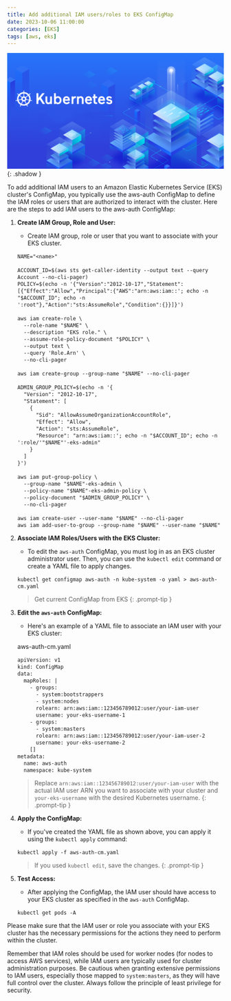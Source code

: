 ```yaml
---
title: Add additional IAM users/roles to EKS ConfigMap
date: 2023-10-06 11:00:00
categories: [EKS]
tags: [aws, eks]
---
```

<script defer data-domain="senad-d.github.io" src="https://plus.seki.ink/js/script.js"></script>
![](https://github.com/senad-d/senad-d.github.io/blob/main/_media/images/kubernetes-banner.png?raw=true){: .shadow }

To add additional IAM users to an Amazon Elastic Kubernetes Service (EKS) cluster's ConfigMap, you typically use the aws-auth ConfigMap to define the IAM roles or users that are authorized to interact with the cluster. Here are the steps to add IAM users to the aws-auth ConfigMap:

1.  **Create IAM Group, Role and User:**
    - Create IAM group, role or user that you want to associate with your EKS cluster. 
    
    ```shell
    NAME="<name>"
    
    ACCOUNT_ID=$(aws sts get-caller-identity --output text --query Account --no-cli-pager)
    POLICY=$(echo -n '{"Version":"2012-10-17","Statement":[{"Effect":"Allow","Principal":{"AWS":"arn:aws:iam::'; echo -n     "$ACCOUNT_ID"; echo -n ':root"},"Action":"sts:AssumeRole","Condition":{}}]}')
    
    aws iam create-role \
      --role-name "$NAME" \
      --description "EKS role." \
      --assume-role-policy-document "$POLICY" \
      --output text \
      --query 'Role.Arn' \
      --no-cli-pager 
    
    aws iam create-group --group-name "$NAME" --no-cli-pager

    ADMIN_GROUP_POLICY=$(echo -n '{
      "Version": "2012-10-17",
      "Statement": [
        {
          "Sid": "AllowAssumeOrganizationAccountRole",
          "Effect": "Allow",
          "Action": "sts:AssumeRole",
          "Resource": "arn:aws:iam::'; echo -n "$ACCOUNT_ID"; echo -n ':role/'"$NAME"'-eks-admin"
        }
      ]
    }')

    aws iam put-group-policy \
      --group-name "$NAME"-eks-admin \
      --policy-name "$NAME"-eks-admin-policy \
      --policy-document "$ADMIN_GROUP_POLICY" \
      --no-cli-pager 

    aws iam create-user --user-name "$NAME" --no-cli-pager
    aws iam add-user-to-group --group-name "$NAME" --user-name "$NAME"
    ```

2.  **Associate IAM Roles/Users with the EKS Cluster:**
    
    -   To edit the `aws-auth` ConfigMap, you must log in as an EKS cluster administrator user. Then, you can use the `kubectl edit` command or create a YAML file to apply changes.
    ```shell
    kubectl get configmap aws-auth -n kube-system -o yaml > aws-auth-cm.yaml
    ```
    > Get current ConfigMap from EKS
    {: .prompt-tip }
    
3.  **Edit the `aws-auth` ConfigMap:**
    -   Here's an example of a YAML file to associate an IAM user with your EKS cluster:

    aws-auth-cm.yaml
    ```shell
    apiVersion: v1
    kind: ConfigMap
    data:
      mapRoles: |
        - groups:
          - system:bootstrappers
          - system:nodes
          rolearn: arn:aws:iam::123456789012:user/your-iam-user
          username: your-eks-username-1
        - groups:
          - system:masters
          rolearn: arn:aws:iam::123456789012:user/your-iam-user-2
          username: your-eks-username-2
        []
    metadata:
      name: aws-auth
      namespace: kube-system
    ```
    > Replace `arn:aws:iam::123456789012:user/your-iam-user` with the actual IAM user ARN you want to associate with your cluster and `your-eks-username` with the desired Kubernetes username.
    {: .prompt-tip }

4.  **Apply the ConfigMap:**
    -   If you've created the YAML file as shown above, you can apply it using the `kubectl apply` command:
    ```shell
    kubectl apply -f aws-auth-cm.yaml
    ```
    > If you used `kubectl edit`, save the changes.
    {: .prompt-tip }

5.  **Test Access:**
    -   After applying the ConfigMap, the IAM user should have access to your EKS cluster as specified in the `aws-auth` ConfigMap.
    ```shell
    kubectl get pods -A
    ```

Please make sure that the IAM user or role you associate with your EKS cluster has the necessary permissions for the actions they need to perform within the cluster.

Remember that IAM roles should be used for worker nodes (for nodes to access AWS services), while IAM users are typically used for cluster administration purposes. Be cautious when granting extensive permissions to IAM users, especially those mapped to `system:masters`, as they will have full control over the cluster. Always follow the principle of least privilege for security.
